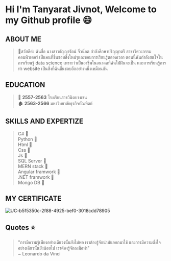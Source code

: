# Hi I'm Tanyarat Jivnot, Welcome to my Github profile 😄

## ABOUT ME
> :woman:สวัสดีค่ะ ฉันชื่อ นางสาวธัญญารัตน์ จิ๋วน๊อต กำลังศึกษาปริญญาตรี สาขาวิศวะกรรมคอมพิวเตอร์ เป็นคนที่ชื่นชอบสิ่งใหม่ๆเเละชอบการเรียนรู้ตลอดเวลา ตอนนี้ฉันกำลังสนใจในการเรียนรู้ data science เพราะว่าเป็นอาชีพในอนาคตที่ฉันใฝ่ฝันจะเป็น เเละการเรียนรู้การทำ website เป็นสิ่งที่ฉันชื่นชอบอีกอย่างหนึ่งเหมือนกัน

## EDUCATION
> :school: **2557-2563** โรงเรียนราชวินิตบางเขน <br>
> :derelict_house: **2563-2566** มหาวิทยาลัยธุรกิจบัณฑิตย์
## SKILLS AND EXPERTIZE
> C#  :2nd_place_medal: <br>
> Python :1st_place_medal: <br>
> Html :1st_place_medal: <br>
> Css :1st_place_medal: <br>
> Js  :3rd_place_medal: <br>
> SQL Server  :2nd_place_medal: <br>
> MERN stack  :2nd_place_medal: <br>
> Angular framwork :2nd_place_medal: <br>
> .NET framwork :2nd_place_medal: <br>
> Mongo DB :2nd_place_medal: <br>

## MY CERTIFICATE
![UC-b5f5350c-2f88-4925-bef0-3018cdd78905](https://user-images.githubusercontent.com/93580162/216835598-0bcb1b1a-01ab-471a-b3fa-0a1f6ca59f5f.jpg)
## Quotes ⭐
> "การมีความรู้เพียงอย่างเดียวงนั้นยังไม่พอ เราต้องรู้จักนำมันออกมาใช้ และการมีความตั้งใจอย่างเดียวนั้นยังน้อยไป เราต้องรู้จักลงมือทำ" <br>
> ~ Leonardo da Vinci
